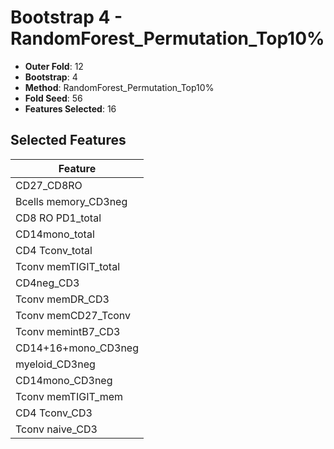 # Bootstrap 4 - RandomForest_Permutation_Top10%

- **Outer Fold**: 12
- **Bootstrap**: 4
- **Method**: RandomForest_Permutation_Top10%
- **Fold Seed**: 56
- **Features Selected**: 16

## Selected Features

| Feature |
|---------|
| CD27_CD8RO |
| Bcells memory_CD3neg |
| CD8 RO PD1_total |
| CD14mono_total |
| CD4 Tconv_total |
| Tconv memTIGIT_total |
| CD4neg_CD3 |
| Tconv memDR_CD3 |
| Tconv memCD27_Tconv |
| Tconv memintB7_CD3 |
| CD14+16+mono_CD3neg |
| myeloid_CD3neg |
| CD14mono_CD3neg |
| Tconv memTIGIT_mem |
| CD4 Tconv_CD3 |
| Tconv naive_CD3 |
